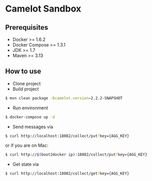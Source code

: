 # Camelot Sandbox

## Prerequisites
* Docker >= 1.6.2
* Docker Compose >= 1.3.1
* JDK >= 1.7
* Maven >= 3.13

## How to use
* Clone project
* Build project
```bash
$ mvn clean package -Dcamelot.version=2.2.2-SNAPSHOT
```
* Run environment
```bash
$ docker-compose up -d
```
* Send messages via
```bash
$ curl http://localhost:18082/collect/put?key={AGG_KEY}
```
or if you are on Mac:
```bash
$ curl http://$(boot2docker ip):18082/collect/put?key={AGG_KEY}
```

* Get state via
```bash
$ curl http://localhost:18082/collect/get?key={AGG_KEY}
```
